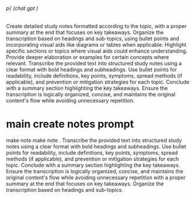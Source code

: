 
###### p{ (chat gpt )
Create detailed study notes formatted according to the topic, with a proper summary at the end that focuses on key takeaways. Organize the transcription based on headings and sub-topics, using bullet points and incorporating visual aids like diagrams or tables when applicable. Highlight specific sections or topics where visual aids could enhance understanding. Provide deeper elaboration or examples for certain concepts where relevant. Transcribe the provided text into structured study notes using a clear format with bold headings and subheadings. Use bullet points for readability, include definitions, key points, symptoms, spread methods (if applicable), and prevention or mitigation strategies for each topic. Conclude with a summary section highlighting the key takeaways. Ensure the transcription is logically organized, concise, and maintains the original content's flow while avoiding unnecessary repetition.

# main create notes prompt
make note make note . Transcribe the provided text into structured study notes using a clear format with bold headings and subheadings. Use bullet points for readability, include definitions, key points, symptoms, spread methods (if applicable), and prevention or mitigation strategies for each topic. Conclude with a summary section highlighting the key takeaways. Ensure the transcription is logically organized, concise, and maintains the original content's flow while avoiding unnecessary repetition with a proper summary at the end that focuses on key takeaways. Organize the transcription based on headings and sub-topics.



